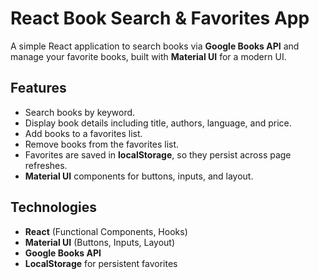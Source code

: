 # React Book Search & Favorites App

A simple React application to search books via **Google Books API** and manage your favorite books, built with **Material UI** for a modern UI.  

## Features
- Search books by keyword.  
- Display book details including title, authors, language, and price.  
- Add books to a favorites list.  
- Remove books from the favorites list.  
- Favorites are saved in **localStorage**, so they persist across page refreshes.  
- **Material UI** components for buttons, inputs, and layout.  

## Technologies
- **React** (Functional Components, Hooks)  
- **Material UI** (Buttons, Inputs, Layout)  
- **Google Books API**  
- **LocalStorage** for persistent favorites
